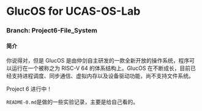 # GlucOS for UCAS-OS-Lab

### Branch: Project6-File_System

#### 简介

  你说得对，但是 GlucOS 是由仲剑自主研发的一款全新开放的操作系统，程序可以运行在一个被称之为 RISC-V 64 的体系结构上。GlucOS 在不断成长，目前已经支持进程调度、同步通信、虚拟内存以及设备驱动功能，尚不支持文件系统。

  Project 6 进行中！

  `README-0.md`是做的一些实验记录，主要是给自己看的。
